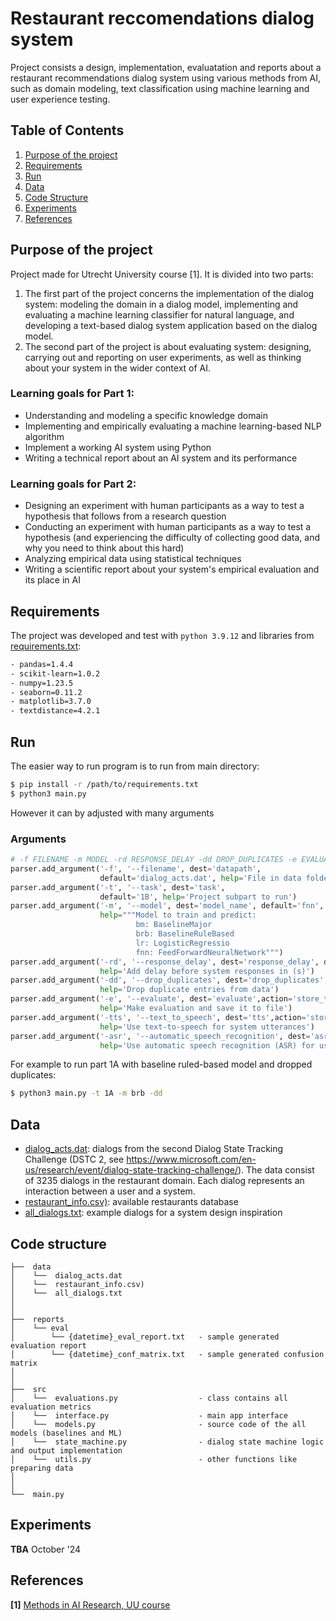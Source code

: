 # Restaurant reccomendations dialog system
Project consists a design, implementation, evaluatation and reports about a restaurant recommendations dialog system using various methods from AI, such as domain modeling, text classification using machine learning and user experience testing. 

## Table of Contents

1. [Purpose of the project](#purpose-of-the-project)
2. [Requirements](#requirements)
3. [Run](#run)
4. [Data](#data)
5. [Code Structure](#code-structure)
6. [Experiments](#experiments)
7. [References](#references)

## Purpose of the project
Project made for Utrecht University course [1].
It is divided into two parts:

1. The first part of the project concerns the implementation of the dialog system: modeling the domain in a dialog model, implementing and evaluating a machine learning classifier for natural language, and developing a text-based dialog system application based on the dialog model.
2. The second part of the project is about evaluating system: designing, carrying out and reporting on user experiments, as well as thinking about your system in the wider context of AI.

### Learning goals for Part 1:
 - Understanding and modeling a specific knowledge domain
 - Implementing and empirically evaluating a machine learning-based NLP algorithm
 - Implement a working AI system using Python
 - Writing a technical report about an AI system and its performance

### Learning goals for Part 2:
 - Designing an experiment with human participants as a way to test a hypothesis that follows from a research question
 - Conducting an experiment with human participants as a way to test a hypothesis (and experiencing the difficulty of collecting good data, and why you need to think about this hard)
 - Analyzing empirical data using statistical techniques
 - Writing a scientific report about your system's empirical evaluation and its place in AI

## Requirements
The project was developed and test with ```python 3.9.12``` and libraries from [requirements.txt](requirements.txt):

```txt
- pandas=1.4.4
- scikit-learn=1.0.2
- numpy=1.23.5
- seaborn=0.11.2
- matplotlib=3.7.0
- textdistance=4.2.1
```

## Run
The easier way to run program is to run from main directory:

```bash
$ pip install -r /path/to/requirements.txt
$ python3 main.py
```

However it can by adjusted with many arguments

### Arguments
```python
# -f FILENAME -m MODEL -rd RESPONSE_DELAY -dd DROP_DUPLICATES -e EVALUATE -tts TEXT_TO_SPEECH -asr AUTOMATIC_SPEECH_RECOGNITION
parser.add_argument('-f', '--filename', dest='datapath',
                    default='dialog_acts.dat', help='File in data folder in .dat format')
parser.add_argument('-t', '--task', dest='task',
                    default='1B', help='Project subpart to run')
parser.add_argument('-m', '--model', dest='model_name', default='fnn',
                    help="""Model to train and predict:
                            bm: BaselineMajor
                            brb: BaselineRuleBased
                            lr: LogisticRegressio
                            fnn: FeedForwardNeuralNetwork""")
parser.add_argument('-rd', '--response_delay', dest='response_delay', default=0, type=int,
                    help='Add delay before system responses in (s)')
parser.add_argument('-dd', '--drop_duplicates', dest='drop_duplicates', action='store_true',
                    help='Drop duplicate entries from data')
parser.add_argument('-e', '--evaluate', dest='evaluate',action='store_true',
                    help='Make evaluation and save it to file')
parser.add_argument('-tts', '--text_to_speech', dest='tts',action='store_true',
                    help='Use text-to-speech for system utterances')
parser.add_argument('-asr', '--automatic_speech_recognition', dest='asr',action='store_true',
                    help='Use automatic speech recognition (ASR) for user utterances')
```

For example to run part 1A with baseline ruled-based model and dropped duplicates:
```bash
$ python3 main.py -t 1A -m brb -dd
```

## Data
- [dialog_acts.dat](data/dialog_acts.dat): dialogs from the second Dialog State Tracking Challenge (DSTC 2, see https://www.microsoft.com/en-us/research/event/dialog-state-tracking-challenge/). The data consist of 3235 dialogs in the restaurant domain. Each dialog represents an interaction between a user and a system.
- [restaurant_info.csv)](data/restaurant_info.csv): available restaurants database
- [all_dialogs.txt](all_dialogs.txt): example dialogs for a system design inspiration

## Code structure
```
├──  data
│    └──  dialog_acts.dat
│    └──  restaurant_info.csv)
│    └──  all_dialogs.txt
│
│
├──  reports
│    └── eval
│        └── {datetime}_eval_report.txt   - sample generated evaluation report
│        └── {datetime}_conf_matrix.txt   - sample generated confusion matrix
│
│
├──  src
│    └──  evaluations.py                  - class contains all evaluation metrics
│    └──  interface.py                    - main app interface
│    └──  models.py                       - source code of the all models (baselines and ML)
│    └──  state_machine.py                - dialog state machine logic and output implementation
│    └──  utils.py                        - other functions like preparing data
│
│
└──  main.py
```

## Experiments

**TBA** October '24

## References

**[1]** [Methods in AI Research, UU course](https://osiris-student.uu.nl/onderwijscatalogus/extern/cursus?cursuscode=INFOMAIR&taal=en&collegejaar=huidig)




